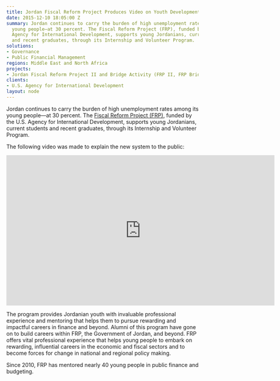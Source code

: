 ```yaml
---
title: Jordan Fiscal Reform Project Produces Video on Youth Development Programming
date: 2015-12-10 18:05:00 Z
summary: Jordan continues to carry the burden of high unemployment rates among its
  young people—at 30 percent. The Fiscal Reform Project (FRP), funded by the U.S.
  Agency for International Development, supports young Jordanians, current students
  and recent graduates, through its Internship and Volunteer Program.
solutions:
- Governance
- Public Financial Management
regions: Middle East and North Africa
projects:
- Jordan Fiscal Reform Project II and Bridge Activity (FRP II, FRP Bridge)
clients:
- U.S. Agency for International Development
layout: node
---
```


Jordan continues to carry the burden of high unemployment rates among its young people—at 30 percent. The [Fiscal Reform Project (FRP)][1], funded by the U.S. Agency for International Development, supports young Jordanians, current students and recent graduates, through its Internship and Volunteer Program.

The following video was made to explain the new system to the public:

<iframe allowfullscreen="" frameborder="0" height="394" mozallowfullscreen="" src="https://player.vimeo.com/video/148241730" webkitallowfullscreen="" width="703"></iframe>

The program provides Jordanian youth with invaluable professional experience and mentoring that helps them to pursue rewarding and impactful careers in finance and beyond. Alumni of this program have gone on to build careers within FRP, the Government of Jordan, and beyond. FRP offers vital professional experience that helps young people to embark on rewarding, influential careers in the economic and fiscal sectors and to become forces for change in national and regional policy making.

Since 2010, FRP has mentored nearly 40 young people in public finance and budgeting.

[1]: /our-work/projects/jordan-fiscal-reform-project-ii-and-bridge-activity-frp-ii-frp-bridge
